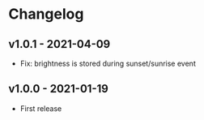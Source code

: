# Changelog

## v1.0.1 - 2021-04-09

* Fix: brightness is stored during sunset/sunrise event

## v1.0.0 - 2021-01-19

* First release


